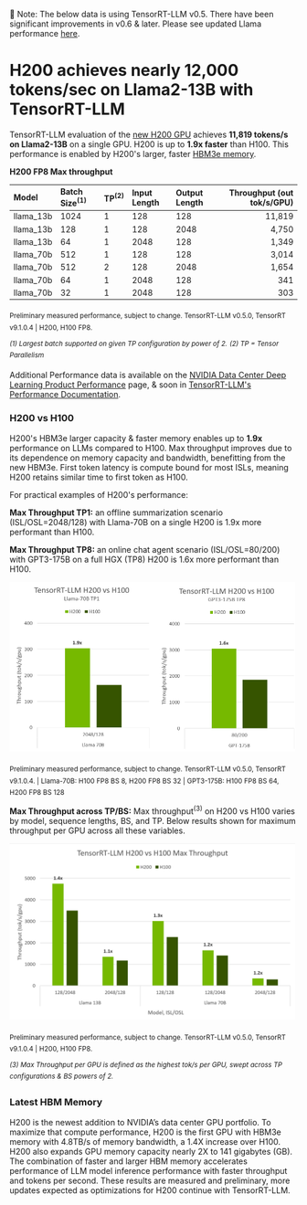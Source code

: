 :loudspeaker: Note: The below data is using TensorRT-LLM v0.5. There have been significant improvements in v0.6 & later. Please see updated Llama performance [here](./Falcon180B-H200.md).

# H200 achieves nearly 12,000 tokens/sec on Llama2-13B with TensorRT-LLM

TensorRT-LLM evaluation of the [new H200 GPU](https://nvidianews.nvidia.com/news/nvidia-supercharges-hopper-the-worlds-leading-ai-computing-platform) achieves **11,819 tokens/s on Llama2-13B** on a single GPU. H200 is up to **1.9x faster** than H100. This performance is enabled by H200's larger, faster [HBM3e memory](#latest-hbm-memory).


**H200 FP8 Max throughput**

|Model      | Batch Size<sup>(1)</sup> | TP<sup>(2)</sup> | Input Length | Output Length | Throughput (out tok/s/GPU) |
|:----------|:-------------------------|:-----------------|:-------------|:--------------|---------------------------:|
| llama_13b | 1024                     | 1                | 128          | 128           |                     11,819 |
| llama_13b | 128                      | 1                | 128          | 2048          |                      4,750 |
| llama_13b | 64                       | 1                | 2048         | 128           |                      1,349 |
| llama_70b | 512                      | 1                | 128          | 128           |                      3,014 |
| llama_70b | 512                      | 2                | 128          | 2048          |                      1,654 |
| llama_70b | 64                       | 1                | 2048         | 128           |                        341 |
| llama_70b | 32                       | 1                | 2048         | 128           |                        303 |

<sub>Preliminary measured performance, subject to change. TensorRT-LLM v0.5.0, TensorRT v9.1.0.4 | H200, H100 FP8. </sub>

<sup>*(1) Largest batch supported on given TP configuration by power of 2.*</sup> <sup>*(2) TP = Tensor Parallelism*</sup>

Additional Performance data is available on the [NVIDIA Data Center Deep Learning Product Performance](https://developer.nvidia.com/deep-learning-performance-training-inference/ai-inference) page, & soon in [TensorRT-LLM's Performance Documentation](../performance/perf-overview.md).

### H200 vs H100

H200's HBM3e larger capacity & faster memory enables up to **1.9x** performance on LLMs compared to H100. Max throughput improves due to its dependence on memory capacity and bandwidth, benefitting from the new HBM3e. First token latency is compute bound for most ISLs, meaning H200 retains similar time to first token as H100.

For practical examples of H200's performance:

**Max Throughput TP1:**
 an offline summarization scenario (ISL/OSL=2048/128) with Llama-70B on a single H200 is 1.9x more performant than H100.

**Max Throughput TP8:**
an online chat agent scenario (ISL/OSL=80/200) with GPT3-175B on a full HGX (TP8) H200 is 1.6x more performant than H100.

<img src="https://github.com/NVIDIA/TensorRT-LLM/blob/rel/docs/source/blogs/media/H200launch_tps.png?raw=true" alt="H200 TPS" width="500" height="auto">

<sub>Preliminary measured performance, subject to change.
TensorRT-LLM v0.5.0, TensorRT v9.1.0.4. | Llama-70B: H100 FP8 BS 8, H200 FP8 BS 32 | GPT3-175B: H100 FP8 BS 64, H200 FP8 BS 128 </sub>


**Max Throughput across TP/BS:**
Max throughput<sup>(3)</sup> on H200 vs H100 varies by model, sequence lengths, BS, and TP. Below results shown for maximum throughput per GPU across all these variables.

<img src="https://github.com/NVIDIA/TensorRT-LLM/blob/rel/docs/source/blogs/media/H200launch_H200vsH100_tps.png?raw=true" alt="max throughput llama sweep" width="500" height="auto">

<sub>Preliminary measured performance, subject to change.
TensorRT-LLM v0.5.0, TensorRT v9.1.0.4 | H200, H100 FP8. </sub>


<sup>*(3) Max Throughput per GPU is defined as the highest tok/s per GPU, swept across TP configurations & BS powers of 2.*</sup>


### Latest HBM Memory

H200 is the newest addition to NVIDIA’s data center GPU portfolio. To maximize that compute performance, H200 is the first GPU with HBM3e memory with 4.8TB/s of memory bandwidth, a 1.4X increase over H100. H200 also expands GPU memory capacity nearly 2X to 141 gigabytes (GB). The combination of faster and larger HBM memory accelerates performance of LLM model inference performance with faster throughput and tokens per second.  These results are measured and preliminary, more updates expected as optimizations for H200 continue with TensorRT-LLM.
